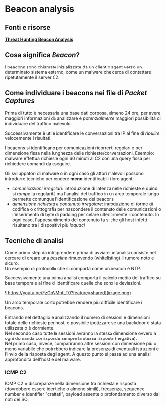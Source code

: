 # Beacon analysis

## Fonti e risorse

[**Threat Hunting Beacon Analysis**](https://youtu.be/FzGbVMntLT0?feature=shared)


## Cosa significa *Beacon*?

I beacons sono chiamate inizializzate da un client o agent verso un determinato sistema esterno, come un malware che cerca di contattare ripetutamente il server C2.

## Come individuare i beacons nei file di *Packet Captures*

Prima di tutto è necessaria una base dati corposa, almeno 24 ore, per avere maggiori informazioni da analizzare e *potenzialmente* maggiori possibilità di individuare del traffico malevolo.  

Successivamente è utile identificare le conversazioni tra IP al fine di *ripulire* velocemente i risultati.  

I beacons si identificano per comunicazioni ricorrenti regolari e per dimensione fissa nella lunghezza delle richieste/conversazioni. 
Esempio: malware effettua richieste ogni 60 minuti al C2 con una query fissa per richiedere comandi da eseguire.  

Gli sviluppatori di malware o in ogni caso gli attori malevoli possono introdurre tecniche per rendere **meno** identificabili i loro agent:
- *comunicazioni irregolari*: introduzione di latenza nelle richieste e quindi si *rompe* la regolarità ma l'analisi del traffico in un arco temporale lungo permette comunque l'identificazione dei beacons
- *dimensione richiesta e contenuto irregolare*: introduzione di forme di codifica o crittografia per nascondere il contenuto delle comunicazioni o l'inserimento di byte di padding per celare ulteriormente il contenuto. In ogni caso, l'appesantimento del contenuto fa si che gli host infetti risultano tra i dispositivi più *loquaci*

## Tecniche di analisi

Come primo step da intraprendere prima di avviare un'analisi consiste nel cercare di creare una *baseline* rimuovendo (whitelisting) il rumore noto e sicuro.  
Un esempio di protocollo che si comporta come un beacon è NTP.  

Successivamente una prima analisi comporta il calcolo medio del traffico su base temporale al fine di identificare quelle che sono le deviazioni.

![https://youtu.be/FzGbVMntLT0?feature=shared](image.png)  

Un arco temporale corto potrebbe rendere più difficile identificare i beacons.

Entrando nel dettaglio e analizzando il numero di sessioni e dimensioni totale delle richieste per host, è possibile ipotizzare se una backdoor è stata utilizzata o è dormiente.  
Nel secondo caso tutte le sessioni avranno la stessa dimensione ovvero a ogni domanda corrisponde sempre la stessa risposta (negativa).  
Nel primo caso, invece, compariranno altre sessioni con dimensione più o meno variabile che potrebbero indicare la presenza di eventuali istruzioni e l'invio della risposta degli agent. A questo punto si passa ad una analisi approfondita dell'host e del malware.  

### ICMP C2
ICMP C2 = discrepanze nella dimensione tra richiesta e risposta (dovrebbero essere identiche o almeno simili), frequenza, sequence number e identifier "craftati", payload assente o profondamento diverso dai noti dei SO.